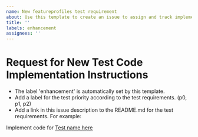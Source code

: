 ```yaml
---
name: New featureprofiles test requirement
about: Use this template to create an issue to assign and track implemenation of the code for a test.
title: ''
labels: enhancement
assignees: ''
---
```


# Request for New Test Code Implementation Instructions

* The label 'enhancement' is automatically set by this template.
* Add a label for the test priority according to the test requirements. (p0, p1, p2)
* Add a link in this issue description to the README.md for the test requirements.  For example:

Implement code for [Test name here](https://github.com/openconfig/featureprofiles/blob/main/feature/example/tests/topology_test/README.md)
